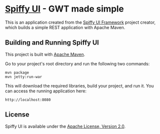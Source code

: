 [Spiffy UI](http://www.spiffyui.org) - GWT made simple
==================================================

This is an application created from the [Spiffy UI Framework](http://www.spiffyui.org) project creator, which builds a simple REST application with Apache Maven.


Building and Running Spiffy UI
--------------------------------------

This project is built with [Apache Maven](http://maven.apache.org/).  
    
Go to your project's root directory and run the following two commands:

    mvn package
    mvn jetty:run-war
        
This will download the required libraries, build your project, and run it.  You can access the running application here:

    http://localhost:8080
    

License
--------------------------------------

Spiffy UI is available under the [Apache License, Version 2.0](http://www.apache.org/licenses/LICENSE-2.0.html).
